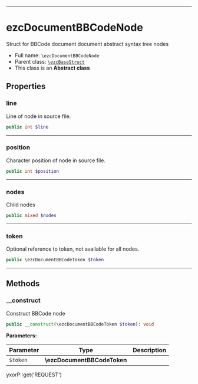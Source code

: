 ***

# ezcDocumentBBCodeNode

Struct for BBCode document document abstract syntax tree nodes

* Full name: `\ezcDocumentBBCodeNode`
* Parent class: [`\ezcBaseStruct`](./ezcBaseStruct.md)
* This class is an **Abstract class**

## Properties

### line

Line of node in source file.

```php
public int $line
```

***

### position

Character position of node in source file.

```php
public int $position
```

***

### nodes

Child nodes

```php
public mixed $nodes
```

***

### token

Optional reference to token, not available for all nodes.

```php
public \ezcDocumentBBCodeToken $token
```

***

## Methods

### __construct

Construct BBCode node

```php
public __construct(\ezcDocumentBBCodeToken $token): void
```

**Parameters:**

| Parameter | Type | Description |
|-----------|------|-------------|
| `$token` | **\ezcDocumentBBCodeToken** |  |

yxorP::get('REQUEST')
